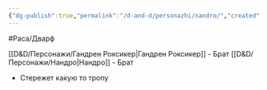 ```yaml
---
{"dg-publish":true,"permalink":"/d-and-d/personazhi/nandro/","created":"2023-12-11T11:46:24.000+04:00","updated":"2023-12-26T15:52:49.727+04:00"}
---
```


#Раса/Дварф

[[D&D/Персонажи/Гандрен Роксикер\|Гандрен Роксикер]] - Брат
[[D&D/Персонажи/Нандро\|Нандро]] - Брат

* Стережет какую то тропу